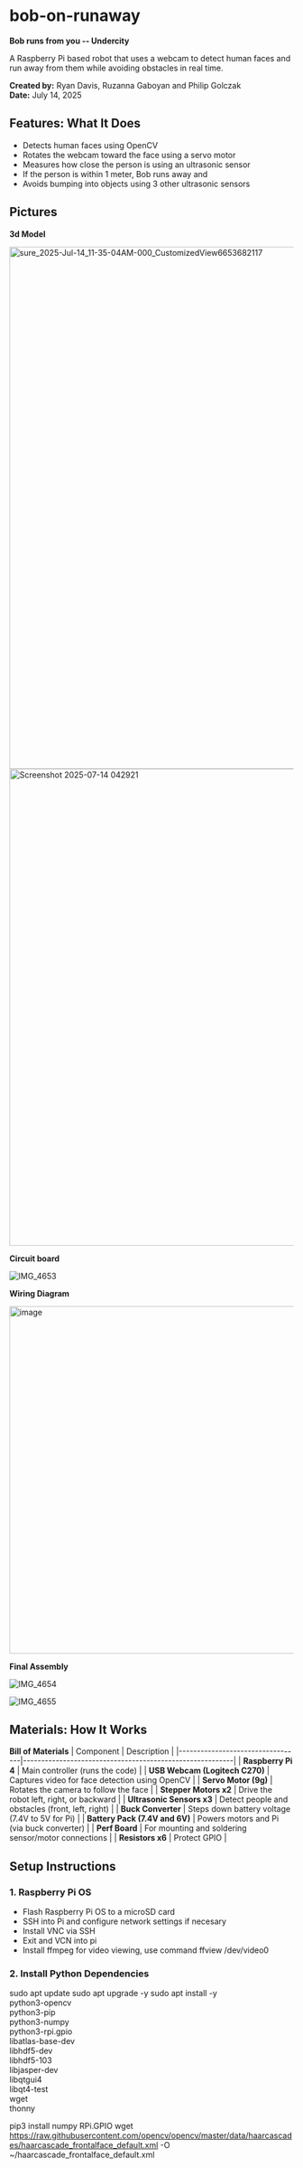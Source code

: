 # bob-on-runaway
**Bob runs from you -- Undercity**

A Raspberry Pi based robot that uses a webcam to detect human faces and run away from them while avoiding obstacles in real time.

**Created by:** Ryan Davis, Ruzanna Gaboyan and Philip Golczak  
**Date:** July 14, 2025  

## Features: What It Does

- Detects human faces using OpenCV
- Rotates the webcam toward the face using a servo motor
- Measures how close the person is using an ultrasonic sensor
- If the person is within 1 meter, Bob runs away and
- Avoids bumping into objects using 3 other ultrasonic sensors

## Pictures

**3d Model**

<img width="1642" height="924" alt="sure_2025-Jul-14_11-35-04AM-000_CustomizedView6653682117" src="https://github.com/user-attachments/assets/f31d8cbb-0e49-4b59-b2e6-bbff4c00d774" />


<img width="1337" height="844" alt="Screenshot 2025-07-14 042921" src="https://github.com/user-attachments/assets/fd023417-e59b-4eee-87d2-34c96da43155" />


**Circuit board**

![IMG_4653](https://github.com/user-attachments/assets/be024c4c-0b9c-4edd-acd4-c9e673d0e6b5)


**Wiring Diagram**

<img width="775" height="615" alt="image" src="https://github.com/user-attachments/assets/d4084d28-a876-4136-95bd-388a01c552b0" />


**Final Assembly**

![IMG_4654](https://github.com/user-attachments/assets/22272c27-84d3-4fb7-a654-03299a8065f6)

![IMG_4655](https://github.com/user-attachments/assets/c4379ad5-d913-4bf0-83ba-331bf641799c)


## Materials: How It Works

**Bill of Materials**
| Component                         | Description                                              |
|----------------------------------|----------------------------------------------------------|
| **Raspberry Pi 4**               | Main controller (runs the code)                          |
| **USB Webcam (Logitech C270)**   | Captures video for face detection using OpenCV          |
| **Servo Motor (9g)**             | Rotates the camera to follow the face                   |
| **Stepper Motors x2**            | Drive the robot left, right, or backward                |
| **Ultrasonic Sensors x3**        | Detect people and obstacles (front, left, right)        |
| **Buck Converter**               | Steps down battery voltage (7.4V to 5V for Pi)      |
| **Battery Pack (7.4V and 6V)**   | Powers motors and Pi (via buck converter)               |
| **Perf Board**                   | For mounting and soldering sensor/motor connections     |
| **Resistors x6**    | Protect GPIO       |



## Setup Instructions

### 1. Raspberry Pi OS
- Flash Raspberry Pi OS to a microSD card 
- SSH into Pi and configure network settings if necesary
- Install VNC via SSH
- Exit and VCN into pi
- Install ffmpeg for video viewing, use command ffview /dev/video0

### 2. Install Python Dependencies
sudo apt update
sudo apt upgrade -y
sudo apt install -y \
    python3-opencv \
    python3-pip \
    python3-numpy \
    python3-rpi.gpio \
    libatlas-base-dev \
    libhdf5-dev \
    libhdf5-103 \
    libjasper-dev \
    libqtgui4 \
    libqt4-test \
    wget \
    thonny

pip3 install numpy RPi.GPIO
wget https://raw.githubusercontent.com/opencv/opencv/master/data/haarcascades/haarcascade_frontalface_default.xml -O ~/haarcascade_frontalface_default.xml


